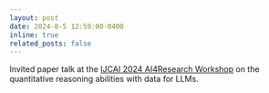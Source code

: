```yaml
---
layout: post
date: 2024-8-5 12:59:00-0400
inline: true
related_posts: false
---
```


Invited paper talk at the [IJCAI 2024 AI4Research Workshop](https://ai4research.github.io/) on the quantitative reasoning abilities with data for LLMs.
